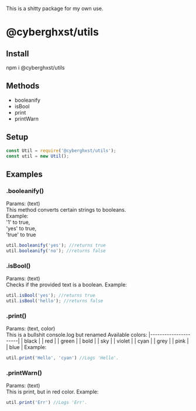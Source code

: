 This is a shitty package for my own use.
# @cyberghxst/utils
## Install
npm i @cyberghxst/utils

## Methods
- booleanify
- isBool
- print
- printWarn

## Setup
```js
const Util = require('@cyberghxst/utils');
const util = new Util();
```
## Examples
### .booleanify()
Params: (text)
<br> This method converts certain strings to booleans.
<br> Example:
<br> '1' to true,
<br> 'yes' to true,
<br> 'true' to true
```js
util.booleanify('yes'); //returns true
util.booleanify('no'); //returns false
```
### .isBool()
Params: (text)
<br> Checks if the provided text is a boolean.
Example:
```js
util.isBool('yes'); //returns true
util.isBool('hello'); //returns false
```
### .print()
Params: (text, color)
<br> This is a bullshit console.log but renamed
Available colors:
|----------------------|
| black                |
| red                  |
| green                |
| bold                 |
| sky                  |
| violet               |
| cyan                 |
| grey                 |
| pink                 |
| blue                 |
Example:
```js
util.print('Hello', 'cyan') //Logs 'Hello'.
```
### .printWarn()
Params: (text)
<br> This is print, but in red color.
Example:
```js
util.print('Err') //Logs 'Err'.
```
